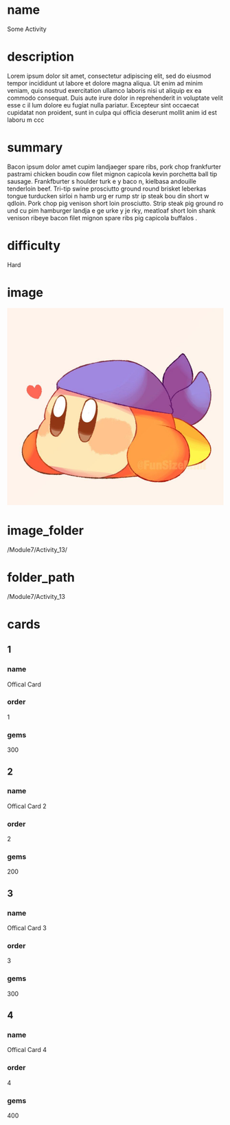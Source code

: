 # name
Some Activity

# description
Lorem ipsum dolor sit amet, consectetur adipiscing elit, sed do eiusmod tempor incididunt ut labore et dolore magna aliqua. Ut enim ad minim veniam, quis nostrud exercitation ullamco laboris nisi ut aliquip ex ea commodo consequat. Duis aute irure dolor in reprehenderit in voluptate velit esse c il lum dolore  eu fugiat nulla pariatur. Excepteur sint occaecat cupidatat non proident, sunt in culpa qui officia deserunt mollit anim id est laboru   m ccc
  
# summary
Bacon ipsum dolor amet cupim landjaeger spare ribs, pork chop frankfurter pastrami chicken boudin cow filet mignon capicola kevin porchetta ball tip sausage. Frankfburter s houlder turk e y baco  n, kielbasa andouille tenderloin beef. Tri-tip swine prosciutto ground round brisket leberkas tongue turducken  sirloi n hamb urg er rump  str    ip steak bou   din short w qdloin. Pork chop pig venison short loin prosciutto. Strip steak pig ground ro    und cu pim hamburger landja e  ge urke  y je rky, meatloaf    short loin shank venison ribeye bacon filet mignon spare ribs pig capicola buffalos .     

# difficulty
Hard

# image
![bandanna](images/bandanna.jpg)

# image_folder
/Module7/Activity_13/

# folder_path
/Module7/Activity_13

# cards
 
## 1

### name
Offical Card

### order
1 

### gems
300

## 2

### name
Offical Card 2

### order
2

### gems
200


## 3

### name
Offical Card 3

### order
3

### gems
300

## 4

### name
Offical Card 4

### order
4

### gems
400
